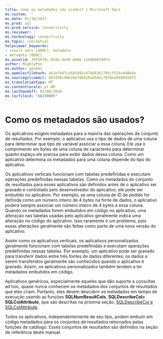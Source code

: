 ```yaml
---
title: Como os metadados são usados? | Microsoft Docs
ms.custom: ''
ms.date: 01/19/2017
ms.prod: sql
ms.prod_service: connectivity
ms.reviewer: ''
ms.technology: connectivity
ms.topic: conceptual
helpviewer_keywords:
- result sets [ODBC], metadata
- metadata [ODBC]
ms.assetid: 70fb976c-9342-4edd-b066-1140696fd0fa
author: MightyPen
ms.author: genemi
ms.openlocfilehash: ab2efd47ca5b5492c67b88261795cf524c440bda
ms.sourcegitcommit: b87d36c46b39af8b929ad94ec707dee8800950f5
ms.translationtype: MT
ms.contentlocale: pt-BR
ms.lasthandoff: 02/08/2020
ms.locfileid: "68139005"
---
```

# <a name="how-is-metadata-used"></a>Como os metadados são usados?
Os aplicativos exigem metadados para a maioria das operações de conjunto de resultados. Por exemplo, o aplicativo usa o tipo de dados de uma coluna para determinar que tipo de variável associar a essa coluna. Ele usa o comprimento em bytes de uma coluna de caracteres para determinar quanto espaço ele precisa para exibir dados dessa coluna. Como um aplicativo determina os metadados para uma coluna depende do tipo do aplicativo.  
  
 Os aplicativos verticais funcionam com tabelas predefinidas e executam operações predefinidas nessas tabelas. Como os metadados do conjunto de resultados para esses aplicativos são definidos antes de o aplicativo ser gravado e controlado pelo desenvolvedor do aplicativo, ele pode ser embutido no aplicativo. Por exemplo, se uma coluna de ID de pedido for definida como um número inteiro de 4 bytes na fonte de dados, o aplicativo poderá sempre associar um número inteiro de 4 bytes a essa coluna. Quando os metadados forem embutidos em código no aplicativo, uma alteração nas tabelas usadas pelo aplicativo geralmente indica uma alteração no código do aplicativo. Isso raramente é um problema, pois essas alterações geralmente são feitas como parte de uma nova versão do aplicativo.  
  
 Assim como os aplicativos verticais, os aplicativos personalizados geralmente funcionam com tabelas predefinidas e executam operações predefinidas nessas tabelas. Por exemplo, um aplicativo pode ser gravado para transferir dados entre três fontes de dados diferentes; os dados a serem transferidos geralmente são conhecidos quando o aplicativo é gravado. Assim, os aplicativos personalizados também tendem a ter metadados embutidos em código.  
  
 Aplicativos genéricos, especialmente aqueles que dão suporte a consultas ad hoc, quase nunca conhecem os metadados dos conjuntos de resultados que eles criam. Portanto, eles devem descobrir os metadados em tempo de execução usando as funções **SQLNumResultCols**, **SQLDescribeCol**e **SQLColAttribute**, que são descritas na próxima seção, [SQLDescribeCol e SQLColAttribute](../../../odbc/reference/develop-app/sqldescribecol-and-sqlcolattribute.md).  
  
 Todos os aplicativos, independentemente de seu tipo, podem embutir em código metadados para os conjuntos de resultados retornados pelas funções de catálogo. Esses conjuntos de resultados são definidos na seção de referência deste manual.
